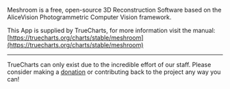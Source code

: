Meshroom is a free, open-source 3D Reconstruction Software based on the AliceVision Photogrammetric Computer Vision framework.

This App is supplied by TrueCharts, for more information visit the manual: [https://truecharts.org/charts/stable/meshroom](https://truecharts.org/charts/stable/meshroom)

---

TrueCharts can only exist due to the incredible effort of our staff.
Please consider making a [donation](https://truecharts.org/sponsor) or contributing back to the project any way you can!
